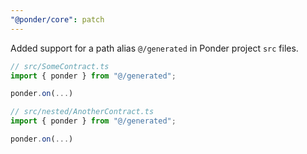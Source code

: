 ```yaml
---
"@ponder/core": patch
---
```


Added support for a path alias `@/generated` in Ponder project `src` files.

```ts
// src/SomeContract.ts
import { ponder } from "@/generated";

ponder.on(...)
```

```ts
// src/nested/AnotherContract.ts
import { ponder } from "@/generated";

ponder.on(...)

```
